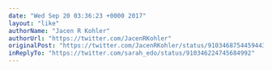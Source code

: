 ```yaml
---
date: "Wed Sep 20 03:36:23 +0000 2017"
layout: "like"
authorName: "Jacen R Kohler"
authorUrl: "https://twitter.com/JacenRKohler"
originalPost: "https://twitter.com/JacenRKohler/status/910346875445944320"
inReplyTo: "https://twitter.com/sarah_edo/status/910346224745684992"
---
```

